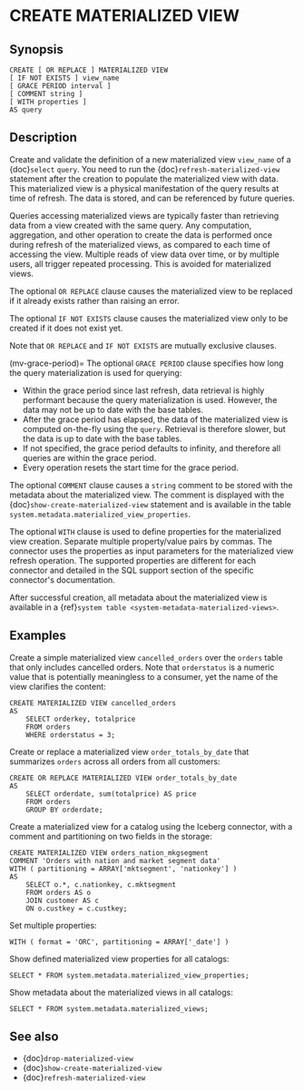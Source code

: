 # CREATE MATERIALIZED VIEW

## Synopsis

```text
CREATE [ OR REPLACE ] MATERIALIZED VIEW
[ IF NOT EXISTS ] view_name
[ GRACE PERIOD interval ]
[ COMMENT string ]
[ WITH properties ]
AS query
```

## Description

Create and validate the definition of a new materialized view `view_name` of a
{doc}`select` `query`. You need to run the {doc}`refresh-materialized-view`
statement after the creation to populate the materialized view with data. This
materialized view is a physical manifestation of the query results at time of
refresh. The data is stored, and can be referenced by future queries.

Queries accessing materialized views are typically faster than retrieving data
from a view created with the same query. Any computation, aggregation, and other
operation to create the data is performed once during refresh of the
materialized views, as compared to each time of accessing the view. Multiple
reads of view data over time, or by multiple users, all trigger repeated
processing. This is avoided for materialized views.

The optional `OR REPLACE` clause causes the materialized view to be replaced
if it already exists rather than raising an error.

The optional `IF NOT EXISTS` clause causes the materialized view only to be
created if it does not exist yet.

Note that `OR REPLACE` and `IF NOT EXISTS` are mutually exclusive clauses.

(mv-grace-period)=
The optional `GRACE PERIOD` clause specifies how long the query materialization
is used for querying:

* Within the grace period since last refresh, data retrieval is highly
  performant because the query materialization is used. However, the data may
  not be up to date with the base tables.
* After the grace period has elapsed, the data of the materialized view is
  computed on-the-fly using the `query`. Retrieval is therefore slower, but the
  data is up to date with the base tables.
* If not specified, the grace period defaults to infinity, and therefore all
  queries are within the grace period.
* Every [](refresh-materialized-view) operation resets the start time for the
  grace period.

The optional `COMMENT` clause causes a `string` comment to be stored with
the metadata about the materialized view. The comment is displayed with the
{doc}`show-create-materialized-view` statement and is available in the table
`system.metadata.materialized_view_properties`.

The optional `WITH` clause is used to define properties for the materialized
view creation. Separate multiple property/value pairs by commas. The connector
uses the properties as input parameters for the materialized view refresh
operation. The supported properties are different for each connector and
detailed in the SQL support section of the specific connector's documentation.

After successful creation, all metadata about the materialized view is available
in a {ref}`system table <system-metadata-materialized-views>`.

## Examples

Create a simple materialized view `cancelled_orders` over the `orders` table
that only includes cancelled orders. Note that `orderstatus` is a numeric
value that is potentially meaningless to a consumer, yet the name of the view
clarifies the content:

```
CREATE MATERIALIZED VIEW cancelled_orders
AS
    SELECT orderkey, totalprice
    FROM orders
    WHERE orderstatus = 3;
```

Create or replace a materialized view `order_totals_by_date` that summarizes
`orders` across all orders from all customers:

```
CREATE OR REPLACE MATERIALIZED VIEW order_totals_by_date
AS
    SELECT orderdate, sum(totalprice) AS price
    FROM orders
    GROUP BY orderdate;
```

Create a materialized view for a catalog using the Iceberg connector, with a
comment and partitioning on two fields in the storage:

```
CREATE MATERIALIZED VIEW orders_nation_mkgsegment
COMMENT 'Orders with nation and market segment data'
WITH ( partitioning = ARRAY['mktsegment', 'nationkey'] )
AS
    SELECT o.*, c.nationkey, c.mktsegment
    FROM orders AS o
    JOIN customer AS c
    ON o.custkey = c.custkey;
```

Set multiple properties:

```
WITH ( format = 'ORC', partitioning = ARRAY['_date'] )
```

Show defined materialized view properties for all catalogs:

```
SELECT * FROM system.metadata.materialized_view_properties;
```

Show metadata about the materialized views in all catalogs:

```
SELECT * FROM system.metadata.materialized_views;
```

## See also

- {doc}`drop-materialized-view`
- {doc}`show-create-materialized-view`
- {doc}`refresh-materialized-view`
